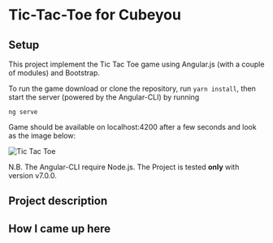 # Tic-Tac-Toe for Cubeyou

## Setup

This project implement the Tic Tac Toe game using Angular.js (with a couple of modules) and Bootstrap.

To run the game download or clone the repository, run `yarn install`, then start the server (powered by the Angular-CLI) by running

```
ng serve
```

Game should be available on localhost:4200 after a few seconds and look as the image below:

![Tic Tac Toe](https://cloud.githubusercontent.com/assets/223858/26267367/03137866-3cea-11e7-9069-1b277646e79b.png)

N.B. The Angular-CLI require Node.js. The Project is tested **only** with version v7.0.0.

## Project description

## How I came up here

